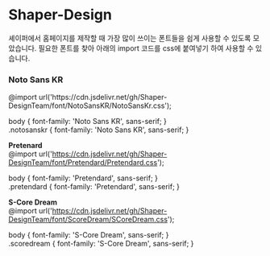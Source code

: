 # Shaper-Design

셰이퍼에서 홈페이지를 제작할 때 가장 많이 쓰이는 폰트들을 쉽게 사용할 수 있도록 모았습니다.
필요한 폰트를 찾아 아래의 import 코드를 css에 붙여넣기 하여 사용할 수 있습니다.

<h3><b>Noto Sans KR</b></h3>
@import url('https://cdn.jsdelivr.net/gh/Shaper-DesignTeam/font/NotoSansKR/NotoSansKr.css');

body { font-family: 'Noto Sans KR', sans-serif; }<br>
.notosanskr { font-family: 'Noto Sans KR', sans-serif; }


<b>Pretenard</b> <br>
@import url('https://cdn.jsdelivr.net/gh/Shaper-DesignTeam/font/Pretendard/Pretendard.css');

body { font-family: 'Pretendard', sans-serif; }<br>
.pretendard { font-family: 'Pretendard', sans-serif; }


<b>S-Core Dream</b> <br>
@import url('https://cdn.jsdelivr.net/gh/Shaper-DesignTeam/font/ScoreDream/SCoreDream.css');

body { font-family: 'S-Core Dream', sans-serif; }<br>
.scoredream { font-family: 'S-Core Dream', sans-serif; }
